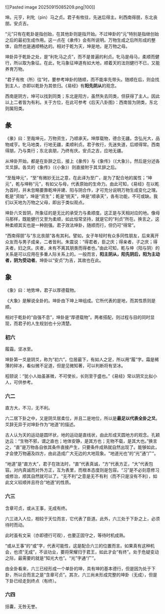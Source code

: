 ![[Pasted image 20250915085209.png|100]]

坤。元亨，利牝（pìn）马之贞。君子有攸往，先迷后得主。利西南得朋，东北丧朋。安贞吉。


“元”只有在乾卦是指创始，在其他卦则是指开始。不过坤卦的“元”特别是指继创始之后的最初生成作用。这一点在《彖传》会有所说明。万物生成之后所形成的整体，自然也是通顺畅达的。相对于乾为天，坤是地，是万物之母。

坤卦异于乾卦之处，是“利牝马之贞”，而不是普遍的利贞。牝马是母马，柔顺而健行，所以取为象征。在此，牝马象征坤道有如大地，顺着天的法则健行不已，又能养育万物。

“君子有攸（所）往”时，要参考坤卦的随顺，而不能率先带头。随顺在后，则会找到主人，亦即以乾卦为其依归。《易经》有**阳先阴从**的观念。

西南是阴方，坤可以找到同类；东北是阳方，虽然失去同类，但获得了主人。因此以上二者皆为有利。关于方位，在此可参考《后天八卦图》：西南皆为阴类，东北则属阳类。


## 彖

《彖》曰：至哉坤元，万物资生，乃顺承天。坤厚载物，德合无疆。含弘光大，品物咸亨。牝马地类，行地无疆，柔顺利贞。君子攸行，先迷失道，后顺得常。西南得朋，乃与类行；东北丧朋，乃终有庆。安贞之吉，应地无疆。

从坤卦开始，都是在卦辞之后，接上《彖传》与《象传》（《大象》）。然后是分述各爻爻辞。各爻的《象传》（《小象》）则直接附于其爻辞之后。

“至哉坤元”，“至”有微妙无比之意，在此译为至广，是为了配合地的属性；“坤元”，乾与坤称“元”，有如父与母，代表原始的生命力。由此可知，《易经》在以乾为首时，并未忽略要靠乾坤并建、阳与阴合作，才可充分说明万物生成变化之理。乾是“资始”，坤是“资生”；乾是“统天”，坤是“顺承天”，各有功能，不可或缺。我们以天地为万物之父母，即出于类似观点。

坤卦六爻皆阴，所象征的是无比的承受力与柔顺度。这正是与天相对应的地。像母马那样，既能健行又至为柔顺，如此恒常坚持，就是它的“利贞”所在。换言之，这种柔顺其实也是一种刚强。君子效法坤卦，随顺而行，但仍可“得常”。

“西南得朋”与“东北丧朋”各有其利。譬如，女子年轻时有众多同性朋友，后来离开众友而与男子成亲，二者皆利。朱震说：“得君者，臣之庆；得亲者，子之庆；得夫者，妇之庆。庆者，未有不离其朋类而得者也。”由此可知，乾与坤（阳与阴）的关系是可以应用在多重人际关系上的。一般而言，**阳主阴从，阳先阴后，阳为主动者，阴为受动者**。坤卦以“安贞”为吉，其故也在此。


## 象

《象》曰：地势坤，君子以厚德载物。

《大象》是解说全卦的。坤卦由下坤上坤组成。它所代表的是地，而其性质则是顺。

相对于乾卦的“自强不息”，坤卦是“厚德载物”。两者搭配，则过程与目的同时显现，而君子的人生规划也十分清楚。



### 初六
履霜，坚冰至。

坤卦第一爻是阴爻，称为“初六”，位居最下，有如人之足，所以用“履”字。霜是稀薄的碎冰，看似微不足道，但是见微知著，可以判断将有坚冰。

程颐说：“犹小人始虽甚微，不可使长，长则至于盛也。”《易经》常以阴爻比拟小人，可供参考。


### 六二
直方大，不习，无不利。

六二居下卦之中，又是阴爻居柔位，并且二是地位，所以是**最足以代表全卦之爻**。爻辞无异于对坤卦作为“地道”的描述。

古人认为天的运动是圆环状，地的运动是直线状，由此形成天圆地方的观念。孔颖达云：“生物不邪，谓之直也；地体安静，是其方也；无物不载，是其大也。”换言之，“直”是万物各自依其条件直接产生，只要条件成熟就自然出现了。能够如此，才会使万物遍及四方，由此造成广大无边的大地现象。“地道光也”的“光”通“广”。

“地道”是“直方大”，君子在效法时，“直”代表真诚，“方”代表方正，“大”代表包容。对内真诚而对外方正，互为表里，而根本态度则是包容。“习”是不必刻意修习或修治，顺其自然就可以了。“无不利”之意是无不有利（而不只是没有不利），如此文义较顺并且符合“地道”的性质。

### 六三
含章可贞，或从王事，无成有终。

六三进入人位，相较于天位而言，它代表了臣道。此外，六三处于下卦之上，必须待时而动。

此时虽有文采（亦即德行可观），也要正固守之，等待时机成熟。

“或从王事”的“或”字，代表可能性，这是配合六三的位置而言。如果真有这种机会，也须“无成”，不谈功业，要将荣耀归于君王，如此才会“有终”。处于危疑变动之际，最需要的就是“知光大也”。“光”字通“广”。

由全卦看来，六三已经形成一个单卦的坤，具有坤的基本德行，但是因为处于下卦，所以合而言之是“含章可贞”。其次，六三尚未形成完整的坤卦（无成），但是下卦已经走到终点（有终）。

### 六四
括囊，无咎无誉。













